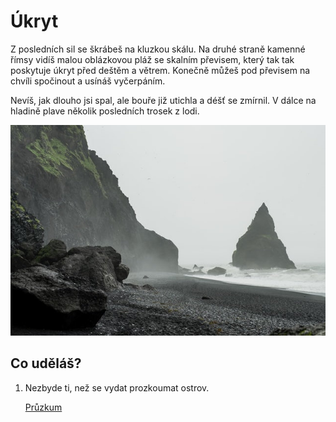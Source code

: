 # Úkryt

Z posledních sil se škrábeš na kluzkou skálu. Na druhé straně kamenné římsy vidíš malou oblázkovou pláž se skalním převisem, který tak tak poskytuje úkryt před deštěm a větrem. Konečně můžeš pod převisem na chvíli spočinout a usínáš vyčerpáním.

Nevíš, jak dlouho jsi spal, ale bouře již utichla a déšť se zmírnil. V dálce na hladině plave několik posledních trosek z lodi.

![skály](skaly.jpg)

## Co uděláš?

1. Nezbyde ti, než se vydat prozkoumat ostrov.

   [Průzkum](../pruzkum.md)
